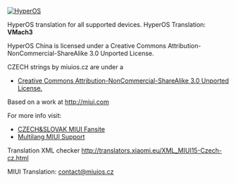 [![HyperOS](https://i.imgur.com/DBEfanq.png)](https://xiaomi.eu/)


HyperOS translation for all supported devices. HyperOS Translation: **VMach3**


HyperOS China is licensed under a Creative Commons Attribution-NonCommercial-ShareAlike 3.0 Unported License.

CZECH strings by miuios.cz are under a 
- [Creative Commons Attribution-NonCommercial-ShareAlike 3.0 Unported License.](http://creativecommons.org/licenses/by-nc-sa/3.0/)

Based on a work at http://miui.com

For more info visit:
- [CZECH&SLOVAK MIUI Fansite](http://miuios.cz)  
- [Multilang MIUI Support](http://xiaomi.eu) 

Translation XML checker http://translators.xiaomi.eu/XML_MIUI15-Czech-cz.html

MIUI Translation: contact@miuios.cz
